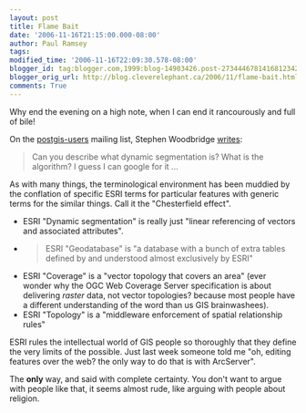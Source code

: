 ```yaml
---
layout: post
title: Flame Bait
date: '2006-11-16T21:15:00.000-08:00'
author: Paul Ramsey
tags: 
modified_time: '2006-11-16T22:09:30.578-08:00'
blogger_id: tag:blogger.com,1999:blog-14903426.post-2734446781416812342
blogger_orig_url: http://blog.cleverelephant.ca/2006/11/flame-bait.html
comments: True
---
```


Why end the evening on a high note, when I can end it rancourously and full of bile!

On the [postgis-users](http://lists.osgeo.org.net/mailman/listinfo/postgis-users) mailing list, Stephen Woodbridge [writes](https://lists.osgeo.org/pipermail/postgis-users/2006-November/013882.html):

> Can you describe what dynamic segmentation is? What is the algorithm? I guess I can google for it ...

As with many things, the terminological environment has been muddied by the conflation of specific ESRI terms for particular features with generic terms for the similar things.  Call it the "Chesterfield effect".

* ESRI "Dynamic segmentation" is really just "linear referencing of vectors and associated attributes".
* >ESRI "Geodatabase" is "a database with a bunch of extra tables defined by and understood almost exclusively by ESRI"
* ESRI "Coverage" is a "vector topology that covers an area" (ever wonder why the OGC Web Coverage Server specification is about delivering *raster* data, not vector topologies? because most people have a different understanding of the word than us GIS brainwashees).
* ESRI "Topology" is a "middleware enforcement of spatial relationship rules"

ESRI rules the intellectual world of GIS people so thoroughly that they define the very limits of the possible. Just last week someone told me "oh, editing features over the web? the only way to do that is with ArcServer". 

The **only** way, and said with complete certainty. You don't want to argue with people like that, it seems almost rude, like arguing with people about religion.